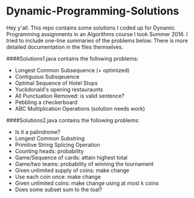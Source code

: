# Dynamic-Programming-Solutions

Hey y'all. This repo contains some solutions I coded up for Dynamic Programming assignments in an Algorithms course I took Summer 2016. I tried to include one-line summaries of the problems below. There is more detailed documentation in the files themselves. 

####Solutions1.java contains the following problems:
* Longest Common Subsequence (+ optimized)
* Contiguous Subsqeuence
* Optimal Sequence of Hotel Stops
* Yuckdonald's opening restauraunts
* All Punctuation Removed: is valid sentence?
* Pebbling a checkerboard
* ABC Multiplication Operations (solution needs work)

####Solutions2.java contains the following problems:
* Is it a palindrome?
* Longest Common Substring
* Primitive String Splicing Operation
* Counting heads: probability
* Game/Sequence of cards: attain highest total
* Game/two teams: probability of winning the tournament
* Given unlimited supply of coins: make change
* Use each coin once: make change
* Given unlimited coins: make change using at most k coins
* Does some subset sum to the toal?
